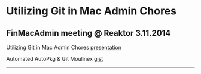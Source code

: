 Utilizing Git in Mac Admin Chores
=================================

FinMacAdmin meeting @ Reaktor 3.11.2014
---------------------------------------

Utilizing Git in Mac Admin Chores [presentation](http://bit.ly/1o3V3VY﻿)

Automated AutoPkg & Git Moulinex [gist](https://gist.github.com/jlehikoinen/d88432ec89109450f1a1)

---
